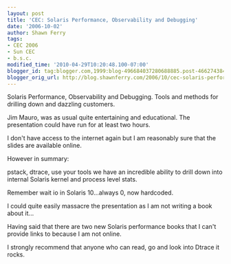 ```yaml
---
layout: post
title: 'CEC: Solaris Performance, Observability and Debugging'
date: '2006-10-02'
author: Shawn Ferry
tags:
- CEC 2006
- Sun CEC
- b.s.c.
modified_time: '2010-04-29T10:20:48.100-07:00'
blogger_id: tag:blogger.com,1999:blog-496684037280688885.post-4662743840315925767
blogger_orig_url: http://blog.shawnferry.com/2006/10/cec-solaris-performance-observability_3301.html
---
```


Solaris Performance, Observability and Debugging. Tools and methods for
drilling down and dazzling customers.  

Jim Mauro, was as usual quite entertaining and educational. The presentation
could have run for at least two hours.  

I don't have access to the internet again but I am reasonably sure that the
slides are available online.  

However in summary:  

pstack, dtrace, use your tools we have an incredible ability to drill down
into internal Solaris kernel and process level stats.  
  
Remember wait io in Solaris 10...always 0, now hardcoded.  

I could quite easily massacre the presentation as I am not writing a book
about it...  
  
Having said that there are two new Solaris performance books that I can't
provide links to because I am not online.  

I strongly recommend that anyone who can read, go and look into Dtrace it
rocks.  

